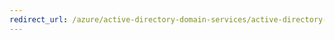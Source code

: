 ```yaml
---
redirect_url: /azure/active-directory-domain-services/active-directory-ds-getting-started-enableaadds
---
```

